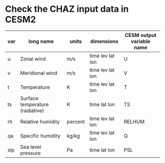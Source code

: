 # Check the CHAZ input data in CESM2

| var | long name | units | dimensions | CESM output variable name |
|----------|-----------|-------|------------|--------------|
|  u   | Zonal wind                          |  m/s	 | time lev lat lon | U   | 
|  v   | Meridional wind                     |  m/s	 | time lev lat lon |  V  | 
|  t   | Temperature                         |   K   | time lev lat lon | T |
|  ts  | Surface temperature (radiative)     |   K   | time lat lon     | TS |
|  rh  | Relative humidity                   |percent| time lev lat lon | RELHUM |
|  qa  | Specific humidity                   | kg/kg | time lev lat lon | Q |
|  slp |  Sea level pressure                 |  Pa	 | time lat lon     | PSL|
